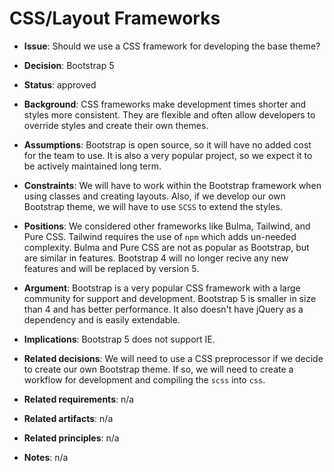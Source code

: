 # CSS/Layout Frameworks

- **Issue**: Should we use a CSS framework for developing the base theme?

- **Decision**: Bootstrap 5

- **Status**: approved

- **Background**: CSS frameworks make development times shorter and styles more consistent. They are flexible and often allow developers to override styles and create their own themes.

- **Assumptions**: Bootstrap is open source, so it will have no added cost for the team to use. It is also a very popular project, so we expect it to be actively maintained long term.

- **Constraints**: We will have to work within the Bootstrap framework when using classes and creating layouts. Also, if we develop our own Bootstrap theme, we will have to use `SCSS` to extend the styles.

- **Positions**: We considered other frameworks like Bulma, Tailwind, and Pure CSS. Tailwind requires the use of `npm` which adds un-needed complexity. Bulma and Pure CSS are not as popular as Bootstrap, but are similar in features. Bootstrap 4 will no longer recive any new features and will be replaced by version 5.

- **Argument**: Bootstrap is a very popular CSS framework with a large community for support and development. Bootstrap 5 is smaller in size than 4 and has better performance. It also doesn't have jQuery as a dependency and is easily extendable.

- **Implications**: Bootstrap 5 does not support IE.

- **Related decisions**: We will need to use a CSS preprocessor if we decide to create our own Bootstrap theme. If so, we will need to create a workflow for development and compiling the `scss` into `css`.

- **Related requirements**: n/a

- **Related artifacts**: n/a

- **Related principles**: n/a

- **Notes**: n/a